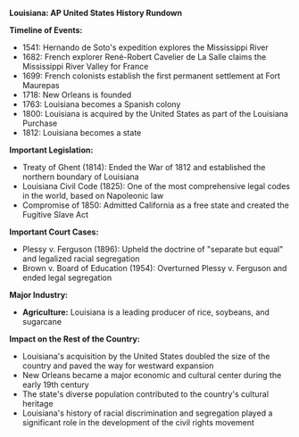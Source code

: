 **Louisiana: AP United States History Rundown**

**Timeline of Events:**

* 1541: Hernando de Soto's expedition explores the Mississippi River
* 1682: French explorer René-Robert Cavelier de La Salle claims the Mississippi River Valley for France
* 1699: French colonists establish the first permanent settlement at Fort Maurepas
* 1718: New Orleans is founded
* 1763: Louisiana becomes a Spanish colony
* 1800: Louisiana is acquired by the United States as part of the Louisiana Purchase
* 1812: Louisiana becomes a state

**Important Legislation:**

* Treaty of Ghent (1814): Ended the War of 1812 and established the northern boundary of Louisiana
* Louisiana Civil Code (1825): One of the most comprehensive legal codes in the world, based on Napoleonic law
* Compromise of 1850: Admitted California as a free state and created the Fugitive Slave Act

**Important Court Cases:**

* Plessy v. Ferguson (1896): Upheld the doctrine of "separate but equal" and legalized racial segregation
* Brown v. Board of Education (1954): Overturned Plessy v. Ferguson and ended legal segregation

**Major Industry:**

* **Agriculture:** Louisiana is a leading producer of rice, soybeans, and sugarcane

**Impact on the Rest of the Country:**

* Louisiana's acquisition by the United States doubled the size of the country and paved the way for westward expansion
* New Orleans became a major economic and cultural center during the early 19th century
* The state's diverse population contributed to the country's cultural heritage
* Louisiana's history of racial discrimination and segregation played a significant role in the development of the civil rights movement